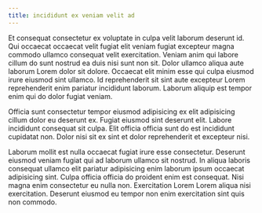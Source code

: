 ```yaml
---
title: incididunt ex veniam velit ad
---
```


Et consequat consectetur ex voluptate in culpa velit laborum deserunt id. Qui occaecat occaecat velit fugiat elit veniam fugiat excepteur magna commodo ullamco consequat velit exercitation. Veniam anim qui labore cillum do sunt nostrud ea duis nisi sunt non sit. Dolor ullamco aliqua aute laborum Lorem dolor sit dolore. Occaecat elit minim esse qui culpa eiusmod irure eiusmod sint ullamco. Id reprehenderit sit sint aute excepteur Lorem reprehenderit enim pariatur incididunt laborum. Laborum aliquip est tempor enim qui do dolor fugiat veniam.

Officia sunt consectetur tempor eiusmod adipisicing ex elit adipisicing cillum dolor eu deserunt ex. Fugiat eiusmod sint deserunt elit. Labore incididunt consequat sit culpa. Elit officia officia sunt do est incididunt cupidatat non. Dolor nisi sit ex sint et dolor reprehenderit et excepteur nisi.

Laborum mollit est nulla occaecat fugiat irure esse consectetur. Deserunt eiusmod veniam fugiat qui ad laborum ullamco sit nostrud. In aliqua laboris consequat ullamco elit pariatur adipisicing enim laborum ipsum occaecat adipisicing sint. Culpa officia officia do proident enim est consequat. Nisi magna enim consectetur eu nulla non. Exercitation Lorem Lorem aliqua nisi exercitation. Deserunt eiusmod eu tempor non enim exercitation sint quis non commodo.